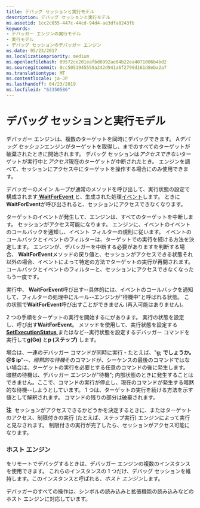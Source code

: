 ```yaml
---
title: デバッグ セッションと実行モデル
description: デバッグ セッションと実行モデル
ms.assetid: 1cc2c055-447c-44cd-94d4-ae3dfa8243fb
keywords:
- デバッガー エンジンの実行モデル
- 実行モデル
- デバッグ セッションのデバッガー エンジン
ms.date: 05/23/2017
ms.localizationpriority: medium
ms.openlocfilehash: 09572ce201eafbd0992ae04b22ea4071006b4bd2
ms.sourcegitcommit: 0cc5051945559a242d941a6f2799d161d8eba2a7
ms.translationtype: MT
ms.contentlocale: ja-JP
ms.lasthandoff: 04/23/2019
ms.locfileid: "63350586"
---
```

# <a name="debugging-session-and-execution-model"></a>デバッグ セッションと実行モデル


デバッガー エンジンは、複数のターゲットを同時にデバッグできます。 A*デバッグ セッション*エンジンがターゲットを取得し、までのすべてのターゲットが破棄されたときに開始されます。 デバッグ セッションは*アクセスできない*ターゲットが実行中と*アクセス*現在のターゲットが中断されたとき。 エンジンを調べて、セッションにアクセス中にターゲットを操作する場合にのみ使用できます。

デバッガーのメイン ループが通常のメソッドを呼び出して、実行状態の設定で構成されます[ **WaitForEvent** ](https://msdn.microsoft.com/library/windows/hardware/ff561229)と、生成された処理[イベント](events.md#events)します。 ときに**WaitForEvent**が呼び出されると、セッションにアクセスできなくなります。

ターゲットのイベントが発生して、エンジンは、すべてのターゲットを中断します。 セッションがアクセス可能になります。 エンジンに、イベントのイベントのコールバックを通知し、イベント フィルターの規則に従います。 イベントのコールバックとイベントのフィルターは、ターゲットでの実行を続ける方法を決定します。 エンジンが、デバッガーを中断する必要がありますを判断する場合、 **WaitForEvent**メソッドの戻り値と、セッションがアクセスできる状態それ以外の場合、イベントによって特定の方法でターゲットの実行が再開されます。コールバックとイベントのフィルターと、セッションにアクセスできなくなったもう一度です。

実行中、 **WaitForEvent**呼び出す--具体的には、イベントのコールバックを通知して、フィルターの処理中にルール--エンジンが"待機中"と呼ばれる状態。 この状態で**WaitForEvent**呼び出すことができません (再入可能はありません)。

2 つの手順をターゲットの実行を開始するにがあります。 実行の状態を設定し、呼び出す**WaitForEvent**。 メソッドを使用して、実行状態を設定する[ **SetExecutionStatus** ](https://msdn.microsoft.com/library/windows/hardware/ff556693)またはなど--実行状態を設定するデバッガー コマンドを実行して**g(Go)** と**p (ステップ)** します。

場合は、一連のデバッガー コマンドが同時に実行 - たとえば、"**g; でしょうか。@$ ip**"--、*暗黙的な待機*そのコマンドが、シーケンスの最後のコマンドではない場合は、ターゲットの実行を必要とする任意のコマンドの後に発生します。 暗黙の待機は、デバッガー エンジンが"待機"; 内部状態のときに発生することはできません。ここで、コマンドの実行が停止し、現在のコマンドが発生する暗黙的な待機--しようとしています。 1 つは、ターゲットの実行を続ける方法を示す値として解釈されます。 コマンドの残りの部分は破棄されます。

**注**  セッションがアクセスできるかどうかを決定するときに、またはターゲットのアクセス、制限付きの実行 (たとえば、ステップ実行) エンジンによって実行と見なされます。 制限付きの実行が完了したら、セッションがアクセス可能になります。

 

### <a name="span-idhostenginespanspan-idhostenginespanhost-engine"></a><span id="host_engine"></span><span id="HOST_ENGINE"></span>ホスト エンジン

をリモートでデバッグするときは、デバッガー エンジンの複数のインスタンスを使用できます。 これらのインスタンスの 1 つだけ、デバッグ セッションを維持します。このインスタンスと呼ばれる、*ホスト エンジン*します。

デバッガーのすべての操作は、シンボルの読み込みと拡張機能の読み込みなどのホスト エンジンに対応しています。

 

 





